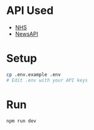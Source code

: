 # API Used
- [NHS](https://www.nhs.uk/)
- [NewsAPI](https://newsapi.org/)
# Setup
```bash
cp .env.example .env
# Edit .env with your API keys
```
# Run
```bash
npm run dev
```